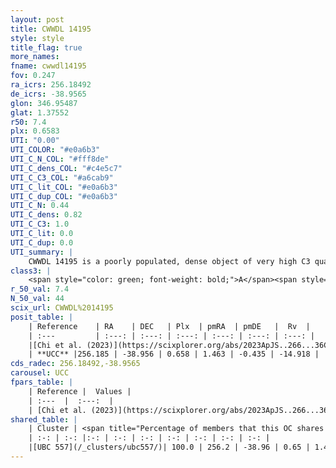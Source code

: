 ```yaml
---
layout: post
title: CWWDL 14195
style: style
title_flag: true
more_names: 
fname: cwwdl14195
fov: 0.247
ra_icrs: 256.18492
de_icrs: -38.9565
glon: 346.95487
glat: 1.37552
r50: 7.4
plx: 0.6583
UTI: "0.00"
UTI_COLOR: "#e0a6b3"
UTI_C_N_COL: "#fff8de"
UTI_C_dens_COL: "#c4e5c7"
UTI_C_C3_COL: "#a6cab9"
UTI_C_lit_COL: "#e0a6b3"
UTI_C_dup_COL: "#e0a6b3"
UTI_C_N: 0.44
UTI_C_dens: 0.82
UTI_C_C3: 1.0
UTI_C_lit: 0.0
UTI_C_dup: 0.0
UTI_summary: |
    CWWDL 14195 is a poorly populated, dense object of very high C3 quality. It was recently reported in the literature.<br><br><span style="color: #99180f; font-weight: bold;">Warning: </span>This is very likely a duplicate object, which shares a large percentage of members with at least one previously reported entry.
class3: |
    <span style="color: green; font-weight: bold;">A</span><span style="color: green; font-weight: bold;">A</span>
r_50_val: 7.4
N_50_val: 44
scix_url: CWWDL%2014195
posit_table: |
    | Reference    | RA    | DEC   | Plx  | pmRA  | pmDE   |  Rv  |
    | :---         | :---: | :---: | :---: | :---: | :---: | :---: |
    |[Chi et al. (2023)](https://scixplorer.org/abs/2023ApJS..266...36C) | 256.159 | -38.955 | 0.662 | 1.441 | -0.418 | -14.918 |
    | **UCC** |256.185 | -38.956 | 0.658 | 1.463 | -0.435 | -14.918 | 
cds_radec: 256.18492,-38.9565
carousel: UCC
fpars_table: |
    | Reference |  Values |
    | :---  |  :---:  |
    | [Chi et al. (2023)](https://scixplorer.org/abs/2023ApJS..266...36C) | `logAge=7.31, Z=0.4` |
shared_table: |
    | Cluster | <span title="Percentage of members that this OC shares with the ones listed">%</span>   | RA   | DEC   | Plx   | pmRA  | pmDE  | Rv | UTI |
    | :-: | :-: |:-: | :-: | :-: | :-: | :-: | :-: | :-: |
    |[UBC 557](/_clusters/ubc557/)| 100.0 | 256.2 | -38.96 | 0.65 | 1.47 | -0.42 | -14.92 |0.74 |
---
```

